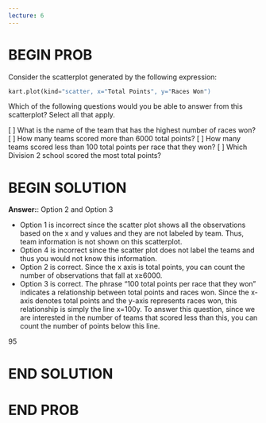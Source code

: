 ```yaml
---
lecture: 6
---
```


# BEGIN PROB

Consider the scatterplot generated by the following expression:  

```py
kart.plot(kind="scatter, x="Total Points", y="Races Won")
```

Which of the following questions would you be able to answer from this scatterplot? Select all that apply.

[ ] What is the name of the team that has the highest number of races won?
[ ] How many teams scored more than 6000 total points?
[ ] How many teams scored less than 100 total points per race that they won?
[ ] Which Division 2 school scored the most total points?

# BEGIN SOLUTION

**Answer:**: Option 2 and Option 3

- Option 1 is incorrect since the scatter plot shows all the observations based on the x and y values and they are not labeled by team. Thus, team information is not shown on this scatterplot.
- Option 4 is incorrect since the scatter plot does not label the teams and thus you would not know this information. 
- Option 2 is correct. Since the x axis is total points, you can count the number of observations that fall at x≥6000. 
- Option 3 is correct. The phrase “100 total points per race that they won” indicates a relationship between total points and races won. Since the x-axis denotes total points and the y-axis represents races won, this relationship is simply the line x=100y. To answer this question, since we are interested in the number of teams that scored less than this, you can count the number of points below this line. 

<average>95</average>

# END SOLUTION

# END PROB

